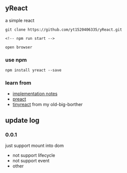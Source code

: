 ## yReact
a simple react

```
git clone https://github.com/yt1520406335/yReact.git

<!-- npm run start -->

open browser
```

### use npm 

```
npm install yreact --save
```

### learn from

- [implementation notes](https://reactjs.org/docs/implementation-notes.html)
- [preact](https://github.com/developit/preact)
- [tinyreact](https://github.com/ykforerlang/tinyreact) from my old-big-borther


## update log

### 0.0.1
just support mount into dom

- not support lifecycle
- not support event
- other

